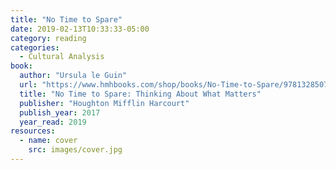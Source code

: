 ```yaml
---
title: "No Time to Spare"
date: 2019-02-13T10:33:33-05:00
category: reading
categories:
  - Cultural Analysis
book:
  author: "Ursula le Guin"
  url: "https://www.hmhbooks.com/shop/books/No-Time-to-Spare/9781328507976"
  title: "No Time to Spare: Thinking About What Matters"
  publisher: "Houghton Mifflin Harcourt"
  publish_year: 2017
  year_read: 2019
resources:
  - name: cover
    src: images/cover.jpg
---
```


